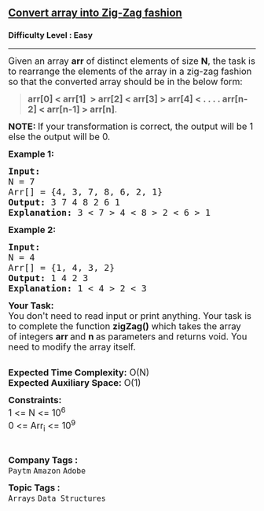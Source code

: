 <h2><a href="https://www.geeksforgeeks.org/problems/convert-array-into-zig-zag-fashion1638/1">Convert array into Zig-Zag fashion</a></h2><h3>Difficulty Level : Easy</h3><hr><div class="problems_problem_content__Xm_eO"><p><span style="font-size: 18px;">Given an array&nbsp;<strong>arr</strong> of distinct elements of size&nbsp;<strong>N</strong>, the task is to rearrange the elements of the array in a zig-zag fashion so that the converted array should be in the below form:&nbsp;</span></p>
<blockquote>
<p><span style="font-size: 18px;"><strong>arr[0] &lt; arr[1] &nbsp;&gt; arr[2] &lt; arr[3] &gt; arr[4] &lt; . . . . arr[n-2] &lt; arr[n-1] &gt; arr[n]</strong>.&nbsp;</span></p>
</blockquote>
<p><span style="font-size: 18px;"><strong>NOTE:&nbsp;</strong>If your transformation is correct, the output will be 1 else the output will be 0.&nbsp;</span></p>
<p><span style="font-size: 18px;"><strong>Example 1:</strong></span></p>
<pre><span style="font-size: 18px;"><strong>Input:
</strong>N = 7
Arr[] = {4, 3, 7, 8, 6, 2, 1}
<strong>Output: </strong>3 7 4 8 2 6 1
<strong>Explanation:</strong> 3 &lt; 7 &gt; 4 &lt; 8 &gt; 2 &lt; 6 &gt; 1</span></pre>
<p><span style="font-size: 18px;"><strong>Example 2:</strong></span></p>
<pre><span style="font-size: 18px;"><strong>Input:
</strong>N = 4
Arr[] = {1, 4, 3, 2}
<strong>Output:</strong> 1 4 2 3
<strong>Explanation: </strong>1 &lt; 4 &gt; 2 &lt; 3</span></pre>
<p><span style="font-size: 18px;"><strong>Your Task:</strong><br>You don't need to read input or print anything. Your task is to complete the function&nbsp;<strong>zigZag()</strong>&nbsp;which takes the&nbsp;array of&nbsp;integers&nbsp;<strong>arr&nbsp;</strong>and&nbsp;<strong>n</strong><strong>&nbsp;</strong>as parameters and returns void. You need to modify the array itself.</span></p>
<p><br><span style="font-size: 18px;"><strong>Expected Time Complexity:</strong>&nbsp;O(N)<br><strong>Expected Auxiliary Space:</strong>&nbsp;O(1)</span></p>
<p><span style="font-size: 18px;"><strong>Constraints:</strong><br>1 &lt;= N &lt;= 10<sup>6</sup><br>0 &lt;= Arr<sub>i</sub> &lt;= 10<sup>9</sup></span></p>
<p>&nbsp;</p></div><p><span style=font-size:18px><strong>Company Tags : </strong><br><code>Paytm</code>&nbsp;<code>Amazon</code>&nbsp;<code>Adobe</code>&nbsp;<br><p><span style=font-size:18px><strong>Topic Tags : </strong><br><code>Arrays</code>&nbsp;<code>Data Structures</code>&nbsp;